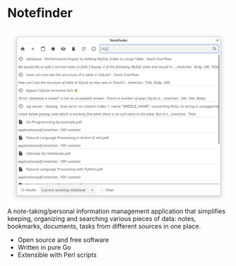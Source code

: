 # Notefinder

![Notefinder 0.1](images/screenshot.png)
A note-taking/personal information management application that simplifies keeping, organizing and searching various pieces of data: notes, bookmarks, documents, tasks from different sources in one place.


* Open source and free software
* Written in pure Go
* Extensible with Perl scripts
